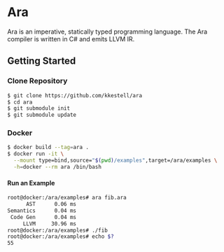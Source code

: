 # Ara

Ara is an imperative, statically typed programming language. The Ara compiler is written in C# and emits LLVM IR.

## Getting Started

### Clone Repository

```sh
$ git clone https://github.com/kkestell/ara
$ cd ara
$ git submodule init
$ git submodule update
```

### Docker

```sh
$ docker build --tag=ara .
$ docker run -it \
  --mount type=bind,source="$(pwd)/examples",target=/ara/examples \
  -h=docker --rm ara /bin/bash
```

#### Run an Example

```sh
root@docker:/ara/examples# ara fib.ara
      AST      0.06 ms
Semantics      0.04 ms
 Code Gen      0.04 ms
     LLVM     30.96 ms
root@docker:/ara/examples# ./fib 
root@docker:/ara/examples# echo $?
55
```
